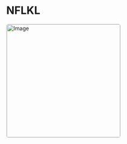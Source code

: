 # NFLKL

<img src="https://github.com/berlincoders/nflkl/assets/123825578/7bb2f5c1-7d90-45a4-9c9f-1bfd66987817" alt="Image" width="300" style="border: 1px solid #ccc; border-radius: 5px;">
